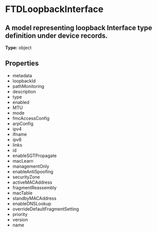 # FTDLoopbackInterface

## A model representing loopback Interface type definition under device records.

**Type:** object

## Properties
* metadata
* loopbackId
* pathMonitoring
* description
* type
* enabled
* MTU
* mode
* fmcAccessConfig
* arpConfig
* ipv4
* ifname
* ipv6
* links
* id
* enableSGTPropagate
* macLearn
* managementOnly
* enableAntiSpoofing
* securityZone
* activeMACAddress
* fragmentReassembly
* macTable
* standbyMACAddress
* enableDNSLookup
* overrideDefaultFragmentSetting
* priority
* version
* name
